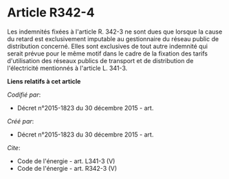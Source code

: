 # Article R342-4

Les indemnités fixées à l'article R. 342-3 ne sont dues que lorsque la cause du retard est exclusivement imputable au
gestionnaire du réseau public de distribution concerné. Elles sont exclusives de tout autre indemnité qui serait prévue pour
le même motif dans le cadre de la fixation des tarifs d'utilisation des réseaux publics de transport et de distribution de
l'électricité mentionnés à l'article L. 341-3.

**Liens relatifs à cet article**

_Codifié par_:

  - Décret n°2015-1823 du 30 décembre 2015 - art.

_Créé par_:

  - Décret n°2015-1823 du 30 décembre 2015 - art.

_Cite_:

  - Code de l'énergie - art. L341-3 (V)
  - Code de l'énergie - art. R342-3 (V)

